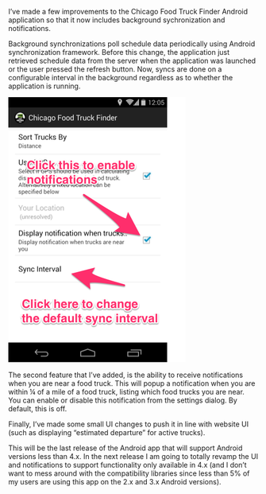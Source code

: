 I’ve made a few improvements to the Chicago Food Truck Finder Android application so that it now includes background sychronization and notifications.

Background synchronizations poll schedule data periodically using Android synchronization framework. Before this change, the application just retrieved schedule data from the server when the application was launched or the user pressed the refresh button. Now, syncs are done on a configurable interval in the background regardless as to whether the application is running.

![Android Settings Dialog](/assets/img/AndroidSettingsDialog.png)

The second feature that I’ve added, is the ability to receive notifications when you are near a food truck. This will popup a notification when you are within ¼ of a mile of a food truck, listing which food trucks you are near. You can enable or disable this notification from the settings dialog. By default, this is off.

Finally, I’ve made some small UI changes to push it in line with website UI (such as displaying “estimated departure” for active trucks).

This will be the last release of the Android app that will support Android versions less than 4.x. In the next release I am going to totally revamp the UI and notifications to support functionality only available in 4.x (and I don’t want to mess around with the compatibility libraries since less than 5% of my users are using this app on the 2.x and 3.x Android versions).